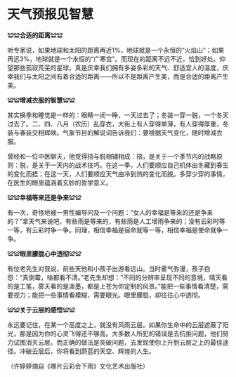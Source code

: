 # 天气预报见智慧

**≌≌合适的距离≌≌**

听专家说，如果地球和太阳的距离再近1%，地球就是一个永恒的“火焰山”；如果再远3%，地球就是一个永恒的“广寒宫”。而现在的距离不远不近，恰到好处。仰望那些孤寂荒芜的星球，真是庆幸我们拥有多姿多彩的天气、舒适宜人的温度，庆幸我们与太阳之间有着合适的距离——所以不是距离产生美，而是合适的距离产生美。

**≌≌增减衣服的智慧≌≌**

其实换季和睡觉是一样的：眼睛一闭一睁，一天过去了；冬装一穿一脱，一个冬天过去了。二、四、八月（农历）乱穿衣，大街上有人穿得单薄，有人穿得厚重，冬装与春装交相辉映。气象节目的解说词告诉我们：要根据天气变化，随时增减衣服。

曾经和一位中医聊天，他觉得捂与脱相辅相成：捂，是关于一个季节内的战略原则：脱，是关于一天内的战术技巧。在这一季，人们要顺应自己机体由冬藏到春生的变化而捂；在这一天，人们要顺应天气由冷到热的变化而脱。多穿少穿的事情，在医生的眼里蕴涵着玄妙的哲学意义。

**≌≌幸福等来还是争来≌≌**

有一次，奇怪地被一男性编导问及一个问题：“女人的幸福是等来的还是争来的？”拿天气来说吧，有些雨是等来的，有些雨是人工增雨争来的；没有云彩时等一等，有云彩时争一争。同理，相信幸福是宿命就等一等，相信幸福是使命就争一争。

**≌≌眼里朦胧心中透彻≌≌**

有位老先生对我说，前些天他和小孩子出游看远山。当时雾气弥漫，孩子抱怨：“真倒霉，啥都看不清。”老先生却想：“不同的分辨率呈现不同的意境，晴天看的是工笔，雾天看的是泼墨，都是上苍为你定制的风景。”能把一些事情看清楚，需要视力；能把一些事情看模糊，需要眼光。眼里朦胧，却往往心中透彻。

**≌≌关于云层的感悟≌≌**

永远要记住，在某一个高度之上，就没有风雨云层。如果你生命中的云层遮蔽了阳光，那是因为你的心灵飞得还不够高。大多数人所犯的错误是去抗拒问题，他们努力试图消灭云层。而正确的做法是突破问题，去发现使你上升到云层之上的最佳途径。冲破云层后，你将看到蔚蓝的天空、辉煌的人生。

（许婷婷摘自《哪片云彩会下雨》文化艺术出版社）